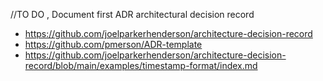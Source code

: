 //TO DO , Document first ADR architectural decision record


- https://github.com/joelparkerhenderson/architecture-decision-record
- https://github.com/pmerson/ADR-template
- https://github.com/joelparkerhenderson/architecture-decision-record/blob/main/examples/timestamp-format/index.md
